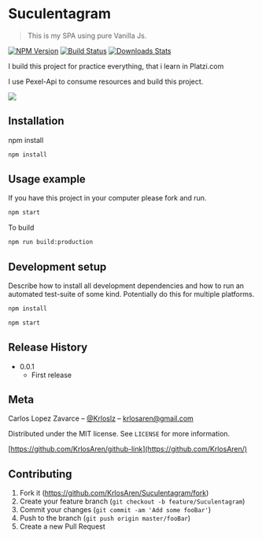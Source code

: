 # Suculentagram
> This is my SPA using pure Vanilla Js.

[![NPM Version][npm-image]][npm-url]
[![Build Status][travis-image]][travis-url]
[![Downloads Stats][npm-downloads]][npm-url]

I build this project for practice everything, that i learn in Platzi.com

I use Pexel-Api to consume resources and build this project.



![](header.png)

## Installation

npm install

```sh
npm install
```


## Usage example

If you have this project in your computer please fork and run.

```sh
npm start 
```

To build 

```sh
npm run build:production
```

## Development setup

Describe how to install all development dependencies and how to run an automated test-suite of some kind. Potentially do this for multiple platforms.

```sh
npm install
```

```sh
npm start 
```

## Release History

* 0.0.1
    * First release

## Meta

Carlos Lopez Zavarce – [@Krloslz](https://twitter.com/KrlosLZ) – krlosaren@gmail.com

Distributed under the MIT license. See ``LICENSE`` for more information.

[https://github.com/KrlosAren/github-link](https://github.com/KrlosAren/)

## Contributing

1. Fork it (<https://github.com/KrlosAren/Suculentagram/fork>)
2. Create your feature branch (`git checkout -b feature/Suculentagram`)
3. Commit your changes (`git commit -am 'Add some fooBar'`)
4. Push to the branch (`git push origin master/fooBar`)
5. Create a new Pull Request

<!-- Markdown link & img dfn's -->
[npm-image]: https://img.shields.io/npm/v/datadog-metrics.svg?style=flat-square
[npm-url]: https://npmjs.org/package/datadog-metrics
[npm-downloads]: https://img.shields.io/npm/dm/datadog-metrics.svg?style=flat-square
[travis-image]: https://img.shields.io/travis/KrlosAren/node-datadog-metrics/master.svg?style=flat-square
[travis-url]: https://travis-ci.org/KrlosAren/node-datadog-metrics
[wiki]: https://github.com/KrlosAren/Suculentragram/wiki